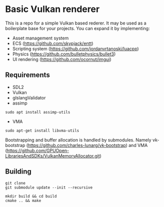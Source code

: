# Basic Vulkan renderer

This is a repo for a simple Vulkan based rederer. It may be used as a boilerplate base for your projects. You can expand it by implementing:

- Asset management system
- ECS 
(https://github.com/skypjack/entt)
- Scripting system (https://github.com/jordanvrtanoski/luacpp)
- Physics
(https://github.com/bulletphysics/bullet3)
- UI rendering
(https://github.com/ocornut/imgui)


## Requirements
- SDL2
- Vulkan
- glslangValidator
- assimp
```
sudo apt install assimp-utils
```
- VMA
```
sudo apt-get install libvma-utils
```

Bootstrapping and buffer allocation is handled by submodules. Namely vk-bootstrap (https://github.com/charles-lunarg/vk-bootstrap) and VMA (https://github.com/GPUOpen-LibrariesAndSDKs/VulkanMemoryAllocator.git)
## Building

```
git clone 
git submodule update --init --recursive

mkdir build && cd build
cmake .. && make
```